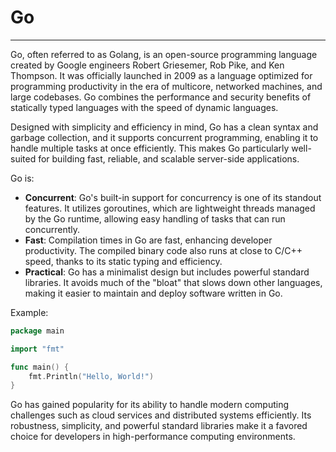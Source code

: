 # Go

---

Go, often referred to as Golang, is an open-source programming language created by Google engineers Robert Griesemer, Rob Pike, and Ken Thompson. It was officially launched in 2009 as a language optimized for programming productivity in the era of multicore, networked machines, and large codebases. Go combines the performance and security benefits of statically typed languages with the speed of dynamic languages.

Designed with simplicity and efficiency in mind, Go has a clean syntax and garbage collection, and it supports concurrent programming, enabling it to handle multiple tasks at once efficiently. This makes Go particularly well-suited for building fast, reliable, and scalable server-side applications.

Go is:

- **Concurrent**: Go's built-in support for concurrency is one of its standout features. It utilizes goroutines, which are lightweight threads managed by the Go runtime, allowing easy handling of tasks that can run concurrently.
- **Fast**: Compilation times in Go are fast, enhancing developer productivity. The compiled binary code also runs at close to C/C++ speed, thanks to its static typing and efficiency.
- **Practical**: Go has a minimalist design but includes powerful standard libraries. It avoids much of the "bloat" that slows down other languages, making it easier to maintain and deploy software written in Go.

Example:
```go
package main

import "fmt"

func main() {
    fmt.Println("Hello, World!")
}
```

Go has gained popularity for its ability to handle modern computing challenges such as cloud services and distributed systems efficiently. Its robustness, simplicity, and powerful standard libraries make it a favored choice for developers in high-performance computing environments.